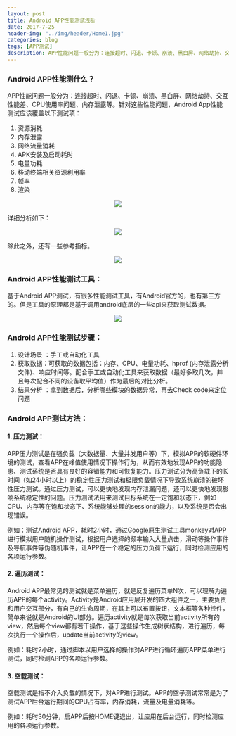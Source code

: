 ```yaml
---
layout: post
title: Android APP性能测试浅析
date: 2017-7-25
header-img: "../img/header/Home1.jpg"
categories: blog
tags: [APP测试]
description: APP性能问题一般分为：连接超时、闪退、卡顿、崩溃、黑白屏、网络劫持、交互性能差、CPU使用率问题、内存泄露等。针对这些性能问题，Android App性能测试应该覆盖......
---
```

### Android APP性能测什么？
APP性能问题一般分为：连接超时、闪退、卡顿、崩溃、黑白屏、网络劫持、交互性能差、CPU使用率问题、内存泄露等。针对这些性能问题，Android App性能测试应该覆盖以下测试项：
1. 资源消耗
2. 内存泄露
3. 网络流量消耗
4. APK安装及启动耗时
5. 电量功耗
6. 移动终端相关资源利用率
7. 帧率
8. 渲染

<center>
    <p><img src="{{site.baseurl }}/img/app-performance/image-001.png" align="center"></p>
</center>

详细分析如下：
<center>
    <p><img src="{{site.baseurl }}/img/app-performance/image-002.png" align="center"></p>
</center>

除此之外，还有一些参考指标。
<center>
    <p><img src="{{site.baseurl }}/img/app-performance/image-003.png" align="center"></p>
</center>

### Android APP性能测试工具：

基于Android APP测试，有很多性能测试工具，有Android官方的，也有第三方的。但是工具的原理都是基于调用android底层的一些api来获取测试数据。
<center>
    <p><img src="{{site.baseurl }}/img/app-performance/image-004.png" align="center"></p>
</center>

### Android APP性能测试步骤：

1. 设计场景 ：手工或自动化工具
2. 获取数据：可获取的数据包括：内存、CPU、电量功耗、hprof (内存泄露分析文件)、响应时间等。配合手工或自动化工具来获取数据（最好多取几次，并且每次配合不同的设备取平均值）作为最后的对比分析。
3. 结果分析 ：拿到数据后，分析哪些模块的数据异常，再去Check code来定位问题

### Android APP测试方法：

#### 1. 压力测试：

APP压力测试是在强负载（大数据量、大量并发用户等）下，模拟APP的软硬件环境的测试，查看APP在峰值使用情况下操作行为，从而有效地发现APP的功能隐患、测试系统是否具有良好的容错能力和可恢复能力。压力测试分为高负载下的长时间（如24小时以上）的稳定性压力测试和极限负载情况下导致系统崩溃的破坏性压力测试。通过压力测试，可以更快地发现内存泄漏问题，还可以更快地发现影响系统稳定性的问题。压力测试法用来测试目标系统在一定饱和状态下，例如CPU、内存等在饱和状态下、系统能够处理的session的能力，以及系统是否会出现错误。

例如：测试Android APP，耗时2小时，通过Google原生测试工具monkey对APP进行模拟用户随机操作测试，根据用户选择的频率输入大量点击，滑动等操作事件及导航事件等伪随机事件，让APP在一个稳定的压力负荷下运行，同时检测应用的各项运行参数。

#### 2. 遍历测试：

Android APP最常见的测试就是菜单遍历，就是反复遍历菜单N次，可以理解为遍历APP的每个activity。Activity是Android应用层开发的四大组件之一，主要负责和用户交互部分，有自己的生命周期，在其上可以布置按钮，文本框等各种控件，简单来说就是Android的UI部分。遍历activity就是每次获取当前activity所有的view，然后每个view都有若干操作，基于这些操作生成树状结构，进行遍历，每次执行一个操作后，update当前activity的view。

例如：耗时2小时，通过脚本以用户选择的操作对APP进行循环遍历APP菜单进行测试，同时检测APP的各项运行参数。

#### 3. 空载测试：

空载测试是指不介入负载的情况下，对APP进行测试。APP的空子测试常常是为了测试APP后台运行期间的CPU占有率，内存消耗，流量及电量消耗等。

例如：耗时30分钟，启APP后按HOME键退出，让应用在后台运行，同时检测应用的各项运行参数。

